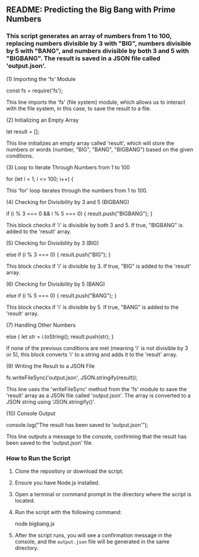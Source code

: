 ## README: Predicting the Big Bang with Prime Numbers

### This script generates an array of numbers from 1 to 100, replacing numbers divisible by 3 with "BIG", numbers divisible by 5 with "BANG", and numbers divisible by both 3 and 5 with "BIGBANG". The result is saved in a JSON file called 'output.json'.

(1) Importing the 'fs' Module

const fs = require('fs');

This line imports the 'fs' (file system) module, which allows us to interact with the file system, in this case, to save the result to a file.

(2) Initializing an Empty Array

let result = [];

This line initializes an empty array called 'result', which will store the numbers or words (number, "BIG", "BANG", "BIGBANG") based on the given conditions.

(3) Loop to Iterate Through Numbers from 1 to 100

for (let i = 1; i <= 100; i++) {

This 'for' loop iterates through the numbers from 1 to 100.

(4) Checking for Divisibility by 3 and 5 (BIGBANG)

if (i % 3 === 0 && i % 5 === 0) {
  result.push("BIGBANG");
}

This block checks if 'i' is divisible by both 3 and 5. If true, "BIGBANG" is added to the 'result' array.

(5) Checking for Divisibility by 3 (BIG)

else if (i % 3 === 0) {
  result.push("BIG");
}

This block checks if 'i' is divisible by 3. If true, "BIG" is added to the 'result' array.

(6) Checking for Divisibility by 5 (BANG)

else if (i % 5 === 0) {
  result.push("BANG");
}

This block checks if 'i' is divisible by 5. If true, "BANG" is added to the 'result' array.

(7) Handling Other Numbers

else {
  let str = i.toString();
  result.push(str);
}

If none of the previous conditions are met (meaning 'i' is not divisible by 3 or 5), this block converts 'i' to a string and adds it to the 'result' array.

(9) Writing the Result to a JSON File

fs.writeFileSync('output.json', JSON.stringify(result));

This line uses the 'writeFileSync' method from the 'fs' module to save the 'result' array as a JSON file called 'output.json'. The array is converted to a JSON string using 'JSON.stringify()'.

(10) Console Output

console.log("The result has been saved to 'output.json'");

This line outputs a message to the console, confirming that the result has been saved to the 'output.json' file.

### How to Run the Script

1. Clone the repository or download the script.
2. Ensure you have Node.js installed.
3. Open a terminal or command prompt in the directory where the script is located.
4. Run the script with the following command:

   node bigbang.js
   
5. After the script runs, you will see a confirmation message in the console, and the `output.json` file will be generated in the same directory.
